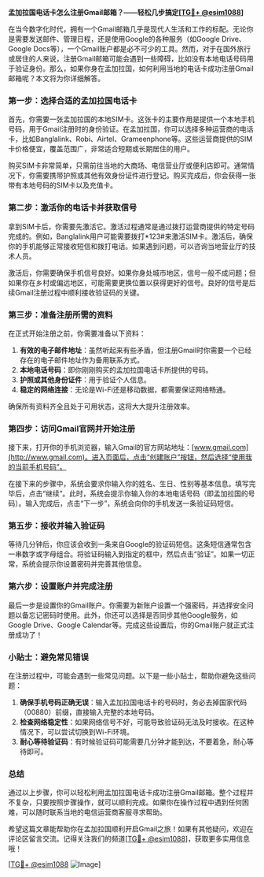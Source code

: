 **孟加拉国电话卡怎么注册Gmail邮箱？——轻松几步搞定[[TG💪+ @esim1088](https://t.me/s/esim1088)]**

在当今数字化时代，拥有一个Gmail邮箱几乎是现代人生活和工作的标配。无论你是需要发送邮件、管理日程，还是使用Google的各种服务（如Google Drive、Google Docs等），一个Gmail账户都是必不可少的工具。然而，对于在国外旅行或居住的人来说，注册Gmail邮箱可能会遇到一些障碍，比如没有本地电话号码用于验证身份。那么，如果你身在孟加拉国，如何利用当地的电话卡成功注册Gmail邮箱呢？本文将为你详细解答。

### 第一步：选择合适的孟加拉国电话卡

首先，你需要一张孟加拉国的本地SIM卡。这张卡的主要作用是提供一个本地手机号码，用于Gmail注册时的身份验证。在孟加拉国，你可以选择多种运营商的电话卡，比如Banglalink、Robi、Airtel、Grameenphone等。这些运营商提供的SIM卡价格便宜，覆盖范围广，非常适合短期或长期居住的用户。

购买SIM卡非常简单，只需前往当地的大商场、电信营业厅或便利店即可。通常情况下，你需要携带护照或其他有效身份证件进行登记。购买完成后，你会获得一张带有本地号码的SIM卡以及充值卡。

### 第二步：激活你的电话卡并获取信号

拿到SIM卡后，你需要先激活它。激活过程通常是通过拨打运营商提供的特定号码完成的。例如，Banglalink用户可能需要拨打*123#来激活SIM卡。激活后，确保你的手机能够正常接收短信和拨打电话。如果遇到问题，可以咨询当地营业厅的技术人员。

激活后，你需要确保手机信号良好。如果你身处城市地区，信号一般不成问题；但如果你在乡村或偏远地区，可能需要更换位置以获得更好的信号。良好的信号是后续Gmail注册过程中顺利接收验证码的关键。

### 第三步：准备注册所需的资料

在正式开始注册之前，你需要准备以下资料：

1. **有效的电子邮件地址**：虽然听起来有些矛盾，但注册Gmail时你需要一个已经存在的电子邮件地址作为备用联系方式。
2. **本地电话号码**：即你刚刚购买的孟加拉国电话卡所提供的号码。
3. **护照或其他身份证件**：用于验证个人信息。
4. **稳定的网络连接**：无论是Wi-Fi还是移动数据，都需要保证网络畅通。

确保所有资料齐全且处于可用状态，这将大大提升注册效率。

### 第四步：访问Gmail官网并开始注册

接下来，打开你的手机浏览器，输入Gmail的官方网站地址：[www.gmail.com](http://www.gmail.com)。进入页面后，点击“创建账户”按钮，然后选择“使用我的当前手机号码”。

在接下来的步骤中，系统会要求你输入你的姓名、生日、性别等基本信息。填写完毕后，点击“继续”。此时，系统会提示你输入你的本地电话号码（即孟加拉国的号码）。输入完成后，点击“下一步”，系统会向你的手机发送一条验证码短信。

### 第五步：接收并输入验证码

等待几分钟后，你应该会收到一条来自Google的验证码短信。这条短信通常包含一串数字或字母组合。将验证码输入到指定的框中，然后点击“验证”。如果一切正常，系统会提示你设置密码并完善其他信息。

### 第六步：设置账户并完成注册

最后一步是设置你的Gmail账户。你需要为新账户设置一个强密码，并选择安全问题以备忘记密码时使用。此外，你还可以选择是否同步其他Google服务，如Google Drive、Google Calendar等。完成这些设置后，你的Gmail账户就正式注册成功了！

### 小贴士：避免常见错误

在注册过程中，可能会遇到一些常见问题。以下是一些小贴士，帮助你避免这些问题：

1. **确保手机号码正确无误**：输入孟加拉国电话卡的号码时，务必去掉国家代码（00880）前缀，直接输入完整的本地号码。
2. **检查网络稳定性**：如果网络信号不好，可能导致验证码无法及时接收。在这种情况下，可以尝试切换到Wi-Fi环境。
3. **耐心等待验证码**：有时候验证码可能需要几分钟才能到达，不要着急，耐心等待即可。

### 总结

通过以上步骤，你可以轻松利用孟加拉国电话卡成功注册Gmail邮箱。整个过程并不复杂，只要按照步骤操作，就可以顺利完成。如果你在操作过程中遇到任何困难，可以随时联系当地的电信运营商客服寻求帮助。

希望这篇文章能帮助你在孟加拉国顺利开启Gmail之旅！如果有其他疑问，欢迎在评论区留言交流。记得关注我们的频道[[TG💪+ @esim1088](https://t.me/s/esim1088)]，获取更多实用信息哦！

[[TG💪+ @esim1088](https://t.me/s/esim1088) ![Image](https://i.postimg.cc/4NQfJmqS/Snipaste-2025-05-13-00-14-12.png)]